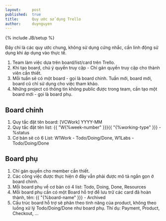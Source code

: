 ```yaml
---
layout:     post
published:  true
title:      Quy ước sử dụng Trello
author:     duynguyen
---
```


{% include JB/setup %}

Đây chỉ là các quy ước chung, không sử dụng cứng nhắc, cần linh động sử dụng khi áp dụng 
vào thực tế.

1. Team làm việc dựa trên board/list/card trên Trello.
1. Khi tạo board, chú ý quyền truy cập - Chỉ gán quyền truy cập cho thành viên cần thiết.
1. Mỗi tuần sẽ có một board - gọi là board chính. Tuần mới, board mới, board cũ chỉ sử 
  dụng cho việc tham khảo.
1. Những project có thông tin không public được trong team, cần tạo một board mới - gọi là
  board phụ.

## Board chính

1. Quy tắc đặt tên board: [VCWork] YYYY-MM
1. Quy tắc đặt tên list: {{ "W{%week-number" }}}{{ "{%working-type" }}} - %status
1. Cơ bản sẽ có 6 List: W1Work - Todo/Doing/Done, W1Labs - Todo/Doing/Done

## Board phụ
1. Chỉ gán quyền cho member cần thiết.
1. Các công việc được thực hiện ở đây vẫn phải được mô tả ngắn gọn ở board chính.
1. Mỗi board phụ về cơ bản có 4 list: Todo, Doing, Done, Resources
1. Mỗi board phụ cần có một Board hỗ trợ để lưu trữ các card đã hoàn thành, tên: {{ "{%board-name" }}} - Archived
1. Cấu trúc board hỗ trợ sẽ phân theo tính năng của product, không theo luồng xử lý 
  Todo/Doing/Done như board phụ. Thí dụ: Payment, Product, Checkout, …
  